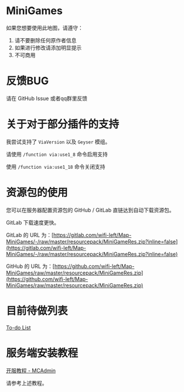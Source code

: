 # MiniGames
如果您想要使用此地图，请遵守：
1. 请不要删除任何原作者信息
2. 如果进行修改请添加明显提示
3. 不可商用

# 反馈BUG
请在 GitHub Issue 或者qq群里反馈

# 关于对于部分插件的支持
我尝试支持了 `ViaVersion` 以及 `Geyser` 模组。

请使用 `/function via:use1_8` 命令启用支持

使用 `/function via:use1_18` 命令关闭支持

# 资源包的使用
您可以在服务器配置资源包的 GitHub / GitLab 直链达到自动下载资源包。

GitLab 下载速度更快。

GitLab 的 URL 为：[https://gitlab.com/wifi-left/Map-MiniGames/-/raw/master/resourcepack/MiniGameRes.zip?inline=false](https://gitlab.com/wifi-left/Map-MiniGames/-/raw/master/resourcepack/MiniGameRes.zip?inline=false)

GitHub 的 URL 为：[https://github.com/wifi-left/Map-MiniGames/raw/master/resourcepack/MiniGameRes.zip](https://github.com/wifi-left/Map-MiniGames/raw/master/resourcepack/MiniGameRes.zip)

# 目前待做列表
[To-do List](./datapacks/todo.md)

# 服务端安装教程
[开服教程 - MCAdmin](https://mcadmin.cn/server/)

请参考上述教程。